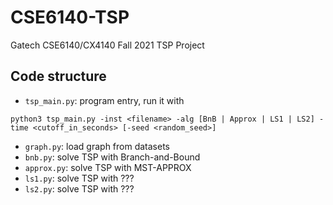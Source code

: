 # CSE6140-TSP
Gatech CSE6140/CX4140 Fall 2021 TSP Project
## Code structure

- `tsp_main.py`: program entry, run it with 

```console
python3 tsp_main.py -inst <filename> -alg [BnB | Approx | LS1 | LS2] -time <cutoff_in_seconds> [-seed <random_seed>]
```

- `graph.py`: load graph from datasets
- `bnb.py`: solve TSP with Branch-and-Bound
- `approx.py`: solve TSP with MST-APPROX
- `ls1.py`: solve TSP with ???
- `ls2.py`: solve TSP with ???